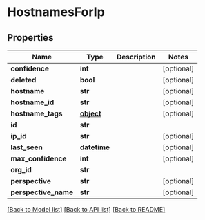 # HostnamesForIp

## Properties
Name | Type | Description | Notes
------------ | ------------- | ------------- | -------------
**confidence** | **int** |  | [optional] 
**deleted** | **bool** |  | [optional] 
**hostname** | **str** |  | [optional] 
**hostname_id** | **str** |  | [optional] 
**hostname_tags** | [**object**](.md) |  | [optional] 
**id** | **str** |  | 
**ip_id** | **str** |  | [optional] 
**last_seen** | **datetime** |  | [optional] 
**max_confidence** | **int** |  | [optional] 
**org_id** | **str** |  | 
**perspective** | **str** |  | [optional] 
**perspective_name** | **str** |  | [optional] 

[[Back to Model list]](../README.md#documentation-for-models) [[Back to API list]](../README.md#documentation-for-api-endpoints) [[Back to README]](../README.md)


